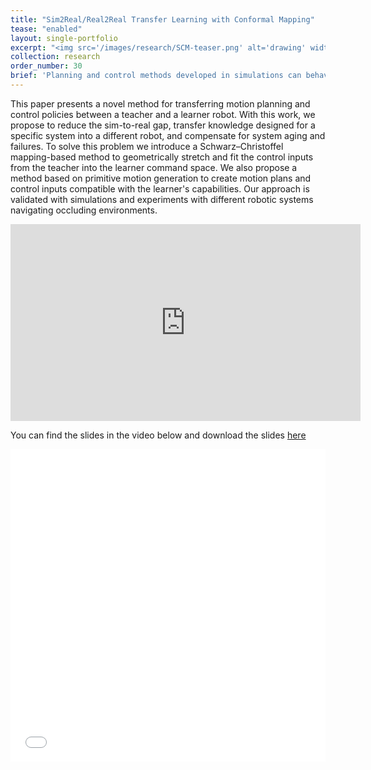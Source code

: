 ```yaml
---
title: "Sim2Real/Real2Real Transfer Learning with Conformal Mapping"
tease: "enabled"
layout: single-portfolio
excerpt: "<img src='/images/research/SCM-teaser.png' alt='drawing' width='400px'/>"
collection: research
order_number: 30
brief: 'Planning and control methods developed in simulations can behave differently on real systems due to the gap between sim and real. However, such mismatches are usually not too significant that can potentially be corrected by stretching/extruding the input space in sim to match with the action in real. Inspired by this idea, we deliver a conformal-mapping-based frame work for transferring planning and control methods between sim-to-real/real-to-real.'
---
```


<!-- Robotic applications are typically built considering specific systems. Nowadays, most of the control and the planning algorithms are developed through simulations which offer a practical and inexpensive mean to create and test. However, as the simulation cannot be perfectly the same as the real world, there are always mismatches between the simulated world and the reality. The  researchers have to spent a good amount of time to dep
Besides the **Sim-to-Real gap**, similar gaps can also be seen when:
-  -->


This paper presents a novel method for transferring motion planning and control policies between a teacher and a learner robot. With this work, we propose to reduce the sim-to-real gap, transfer knowledge designed for a specific system into a different robot, and compensate for system aging and failures. To solve this problem we introduce a Schwarz–Christoffel mapping-based method to geometrically stretch and fit the control inputs from the teacher into the learner command space. We also propose a method based on primitive motion generation to create motion plans and control inputs compatible with the learner's capabilities. Our approach is validated with simulations and experiments with different robotic systems navigating occluding environments.


<a name="SCM_youtube"></a>

<iframe width="560" height="315" src="https://www.youtube.com/embed/kPN5emkd85Q?start=1" title="YouTube video player" frameborder="0" allow="accelerometer; autoplay; clipboard-write; encrypted-media; gyroscope; picture-in-picture" allowfullscreen></iframe>


You can find the slides in the video below and download the slides [here](/files/pdf/talks/IROS20_presentation_shijie_web.pdf)
<iframe src="/files/pdf/talks/IROS20_presentation_shijie_web.pdf#toolbar=1" width="100%" height="500" frameborder="no" border="0" marginheight="0"></iframe>


